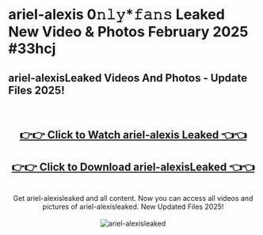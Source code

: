 # ariel-alexis 0𝚗𝚕𝚢*𝚏𝚊𝚗𝚜 Leaked New Video & Photos February 2025 #33hcj

<h2>ariel-alexisLeaked Videos And Photos - Update Files 2025!</h2>
<br>
<div align="center">
<h2><a href="https://mediaupload.pro?title=ariel-alexis&ref=11F" rel="nofollow">👉👉 Click to Watch ariel-alexis Leaked 👈👈</a></h2>
<h2><a href="https://mediaupload.pro?title=ariel-alexis&ref=11F" rel="nofollow">👉👉 Click to Download ariel-alexisLeaked 👈👈</a></h2>
<br>
Get ariel-alexisleaked and all content. Now you can access all videos and pictures of ariel-alexisleaked. New Updated Files 2025!
<br>
<br>
<a href="https://mediaupload.pro?title=ariel-alexis&ref=11F" rel="nofollow" data-target="animated-image.originalLink"><img src="https://i.ibb.co/Gkj2r4b/banner.png" alt="ariel-alexisleaked" style="max-width: 100%; display: inline-block;" data-target="animated-image.originalImage"></a>
</div>
<br>

